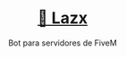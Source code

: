 <h1 align="center">
    <a href="https://github.com/Espanholzx/Lazx">🎈 Lazx</a>
</h1>
<p align="center">Bot para servidores de FiveM</p>
